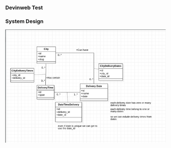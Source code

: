 ### Devinweb Test


### System Design 
![UML of example of Delivery date/times Problem](system_design.png)